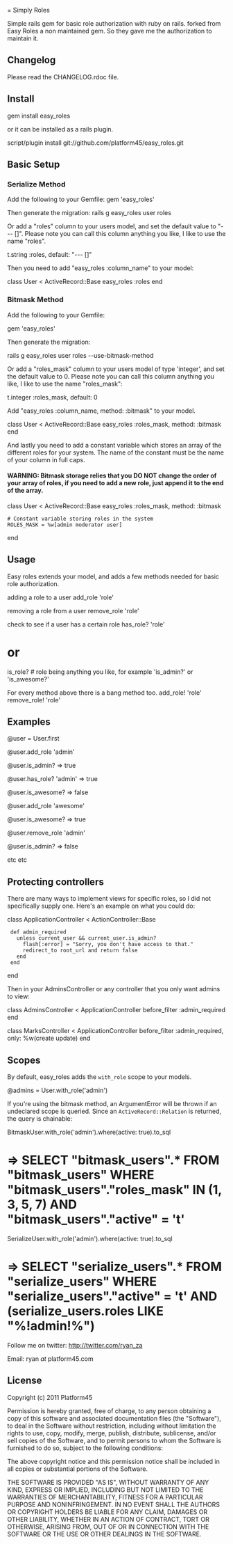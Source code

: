 = Simply Roles

Simple rails gem for basic role authorization with ruby on rails. forked from Easy Roles a non maintained gem. So they gave me the authorization to maintain it.

## Changelog

Please read the CHANGELOG.rdoc file.

## Install

  gem install easy_roles 
  
or it can be installed as a rails plugin.

  script/plugin install git://github.com/platform45/easy_roles.git
  
## Basic Setup

### Serialize Method

Add the following to your Gemfile:
  gem 'easy_roles'

Then generate the migration:
  rails g easy_roles user roles

Or add a "roles" column to your users model, and set the default value to "--- []". Please note you can call this column anything you like, I like to use the name "roles".

  t.string :roles, default: "--- []"
  
Then you need to add "easy_roles :column_name" to your model:

  class User < ActiveRecord::Base
    easy_roles :roles
  end
  
### Bitmask Method

Add the following to your Gemfile:
  
  gem 'easy_roles'

Then generate the migration:
  
  rails g easy_roles user roles --use-bitmask-method

Or add a "roles_mask" column to your users model of type 'integer', and set the default value to 0. Please note you can call this column anything you like, I like to use the name "roles_mask":

  t.integer :roles_mask, default: 0
  
Add "easy_roles :column_name, method: :bitmask" to your model.

  class User < ActiveRecord::Base
    easy_roles :roles_mask, method: :bitmask
  end
  
And lastly you need to add a constant variable which stores an array of the different roles for your system. The name of the constant must be the name of your column in full caps.

#### WARNING: Bitmask storage relies that you DO NOT change the order of your array of roles, if you need to add a new role, just append it to the end of the array.

  class User < ActiveRecord::Base
    easy_roles :roles_mask, method: :bitmask
    
    # Constant variable storing roles in the system
    ROLES_MASK = %w[admin moderator user]
  end

## Usage

Easy roles extends your model, and adds a few methods needed for basic role authorization.

adding a role to a user
  add_role 'role'
  
removing a role from a user
  remove_role 'role'
  
check to see if a user has a certain role
  has_role? 'role'
  # or
  is_role? # role being anything you like, for example 'is_admin?' or 'is_awesome?'
  
For every method above there is a bang method too.
  add_role! 'role'
  remove_role! 'role'
  
## Examples

  @user = User.first
  
  @user.add_role 'admin'
  
  @user.is_admin?
  => true
  
  @user.has_role? 'admin'
  => true
  
  @user.is_awesome?
  => false
  
  @user.add_role 'awesome'
  
  @user.is_awesome?
  => true
  
  @user.remove_role 'admin'
  
  @user.is_admin?
  => false
  
  etc etc

## Protecting controllers

There are many ways to implement views for specific roles, so I did not specifically supply one. Here's an example on what you could do:

  class ApplicationController < ActionController::Base

     def admin_required
       unless current_user && current_user.is_admin?
         flash[:error] = "Sorry, you don't have access to that."
         redirect_to root_url and return false
       end
     end
   
  end

Then in your AdminsController or any controller that you only want admins to view:

  class AdminsController < ApplicationController
     before_filter :admin_required
  end
  
  class MarksController < ApplicationController
     before_filter :admin_required, only: %w(create update)
  end

## Scopes

By default, easy_roles adds the `with_role` scope to your models.

  @admins = User.with_role('admin')

If you're using the bitmask method, an ArgumentError will be thrown if an undeclared scope is queried. Since an `ActiveRecord::Relation` is returned, the query is chainable:

  BitmaskUser.with_role('admin').where(active: true).to_sql
  # => SELECT "bitmask_users".* FROM "bitmask_users" WHERE "bitmask_users"."roles_mask" IN (1, 3, 5, 7) AND "bitmask_users"."active" = 't'
  
  SerializeUser.with_role('admin').where(active: true).to_sql
  # => SELECT "serialize_users".* FROM "serialize_users" WHERE "serialize_users"."active" = 't' AND (serialize_users.roles LIKE "%!admin!%")

Follow me on twitter: http://twitter.com/ryan_za

Email: ryan *at* platform45.com

## License

Copyright (c) 2011 Platform45

Permission is hereby granted, free of charge, to any person obtaining
a copy of this software and associated documentation files (the
"Software"), to deal in the Software without restriction, including
without limitation the rights to use, copy, modify, merge, publish,
distribute, sublicense, and/or sell copies of the Software, and to
permit persons to whom the Software is furnished to do so, subject to
the following conditions:

The above copyright notice and this permission notice shall be
included in all copies or substantial portions of the Software.

THE SOFTWARE IS PROVIDED "AS IS", WITHOUT WARRANTY OF ANY KIND,
EXPRESS OR IMPLIED, INCLUDING BUT NOT LIMITED TO THE WARRANTIES OF
MERCHANTABILITY, FITNESS FOR A PARTICULAR PURPOSE AND
NONINFRINGEMENT. IN NO EVENT SHALL THE AUTHORS OR COPYRIGHT HOLDERS BE
LIABLE FOR ANY CLAIM, DAMAGES OR OTHER LIABILITY, WHETHER IN AN ACTION
OF CONTRACT, TORT OR OTHERWISE, ARISING FROM, OUT OF OR IN CONNECTION
WITH THE SOFTWARE OR THE USE OR OTHER DEALINGS IN THE SOFTWARE.
